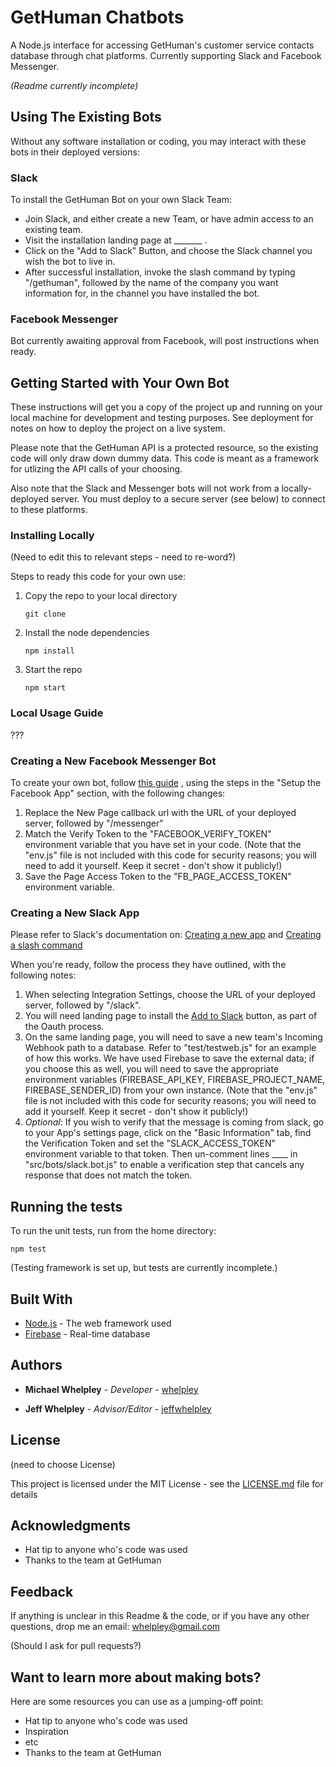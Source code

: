 # GetHuman Chatbots

A Node.js interface for accessing GetHuman's customer service contacts database through chat platforms. Currently supporting Slack and Facebook Messenger.

*(Readme currently incomplete)*

## Using The Existing Bots

Without any software installation or coding, you may interact with these bots in their deployed versions:

### Slack

To install the GetHuman Bot on your own Slack Team:

* Join Slack, and either create a new Team, or have admin access to an existing team.
* Visit the installation landing page at _______ .
* Click on the "Add to Slack" Button, and choose the Slack channel you wish the bot to live in.
* After successful installation, invoke the slash command by typing "/gethuman", followed by the name of the company you want information for, in the channel you have installed the bot.

### Facebook Messenger

Bot currently awaiting approval from Facebook, will post instructions when ready.

## Getting Started with Your Own Bot

These instructions will get you a copy of the project up and running on your local machine for development and testing purposes. See deployment for notes on how to deploy the project on a live system.

Please note that the GetHuman API is a protected resource, so the existing code will only draw down dummy data. This code is meant as a framework for utlizing the API calls of your choosing.

Also note that the Slack and Messenger bots will not work from a locally-deployed server. You must deploy to a secure server (see below) to connect to these platforms.

### Installing Locally

(Need to edit this to relevant steps - need to re-word?)

Steps to ready this code for your own use:

1. Copy the repo to your local directory

    ```
    git clone
    ```
2. Install the node dependencies

    ```
    npm install
    ```
3. Start the repo

    ```
    npm start
    ```

### Local Usage Guide

???


### Creating a New Facebook Messenger Bot

To create your own bot, follow [this guide](https://github.com/jw84/messenger-bot-tutorial) , using the steps in the "Setup the Facebook App" section, with the following changes:

1. Replace the New Page callback url with the URL of your deployed server, followed by "/messenger"
2. Match the Verify Token to the "FACEBOOK_VERIFY_TOKEN" environment variable that you have set in your code. (Note that the "env.js" file is not included with this code for security reasons; you will need to add it yourself. Keep it secret - don't show it publicly!)
3. Save the Page Access Token to the "FB_PAGE_ACCESS_TOKEN" environment variable.

### Creating a New Slack App

Please refer to Slack's documentation on:
[Creating a new app](https://api.slack.com/slack-apps) and [Creating a slash command](https://api.slack.com/slash-commands)

When you're ready, follow the process they have outlined, with the following notes:

1. When selecting Integration Settings, choose the URL of your deployed server, followed by "/slack".
2. You will need landing page to install the [Add to Slack](https://api.slack.com/docs/slack-button) button, as part of the Oauth process.
3. On the same landing page, you will need to save a new team's Incoming Webhook path to a database. Refer to "test/testweb.js" for an example of how this works. We have used Firebase to save the external data; if you choose this as well, you will need to save the appropriate environment variables (FIREBASE_API_KEY, FIREBASE_PROJECT_NAME, FIREBASE_SENDER_ID) from your own instance. (Note that the "env.js" file is not included with this code for security reasons; you will need to add it yourself. Keep it secret - don't show it publicly!)
4. *Optional*: If you wish to verify that the message is coming from slack, go to your App's settings page, click on the "Basic Information" tab, find the Verification Token and set the "SLACK_ACCESS_TOKEN" environment variable to that token. Then un-comment lines ____ in "src/bots/slack.bot.js" to enable a verification step that cancels any response that does not match the token.


## Running the tests

To run the unit tests, run from the home directory:

```
npm test
```

(Testing framework is set up, but tests are currently incomplete.)

## Built With

* [Node.js](https://www.npmjs.com/) - The web framework used
* [Firebase](https://firebase.google.com/) - Real-time database

## Authors

* **Michael Whelpley** - *Developer* - [whelpley](https://github.com/whelpley)

* **Jeff Whelpley** - *Advisor/Editor* - [jeffwhelpley](https://github.com/jeffwhelpley)

## License

(need to choose License)

This project is licensed under the MIT License - see the [LICENSE.md](LICENSE.md) file for details

## Acknowledgments

* Hat tip to anyone who's code was used
* Thanks to the team at GetHuman

## Feedback

If anything is unclear in this Readme & the code, or if you have any other questions, drop me an email: whelpley@gmail.com

(Should I ask for pull requests?)

## Want to learn more about making bots?

Here are some resources you can use as a jumping-off point:

* Hat tip to anyone who's code was used
* Inspiration
* etc
* Thanks to the team at GetHuman
